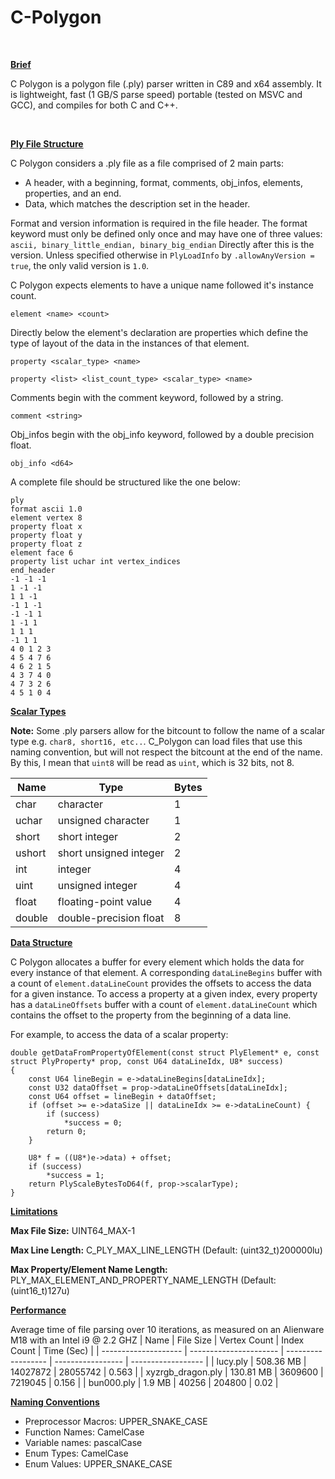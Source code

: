 # C-Polygon
<BR>

 <ins> **Brief**  </ins>

C Polygon is a polygon file (.ply) parser written in C89 and x64 assembly. It is lightweight, fast (1 GB/S parse speed) portable (tested on MSVC and GCC), and compiles for both C and C++.

<BR>

 <ins> **Ply File Structure**  </ins>

C Polygon considers a .ply file as a file comprised of 2 main parts:

- A header, with a beginning, format, comments, obj_infos, elements, properties, and an end.
- Data, which matches the description set in the header.

Format and version information is required in the file header. The format keyword must only be defined only once and may have one of three values:
```ascii, binary_little_endian, binary_big_endian```
Directly after this is the version. Unless specified otherwise in ```PlyLoadInfo``` by ```.allowAnyVersion = true```, the only valid version is ```1.0```.

C Polygon expects elements to have a unique name followed it's instance count.

```element <name> <count>``` 

Directly below the element's declaration are properties which define the type of layout of the data in the instances of that element.

```property <scalar_type> <name>```

```property <list> <list_count_type> <scalar_type> <name>```

Comments begin with the comment keyword, followed by a string.

```comment <string>``` 

Obj_infos begin with the obj_info keyword, followed by a double precision float.

```obj_info <d64>```

A complete file should be structured like the one below:
```
ply
format ascii 1.0
element vertex 8
property float x
property float y
property float z
element face 6
property list uchar int vertex_indices
end_header
-1 -1 -1 
1 -1 -1 
1 1 -1 
-1 1 -1 
-1 -1 1 
1 -1 1 
1 1 1 
-1 1 1 
4 0 1 2 3 
4 5 4 7 6 
4 6 2 1 5 
4 3 7 4 0 
4 7 3 2 6 
4 5 1 0 4 
```

<ins> **Scalar Types** </ins>

**Note:** Some .ply parsers allow for the bitcount to follow the name of a scalar type e.g. `char8, short16, etc..`. C_Polygon can load files that use this naming convention, but will not respect the bitcount at the end of the name. By this, I mean that `uint8` will be read as `uint`, which is 32 bits, not 8.

|         Name  |          Type              |         Bytes |
| ------------- | -------------------------- | ------------- |
| char          | character                  | 1
| uchar         | unsigned character         | 1
| short         | short integer              | 2
| ushort        | short unsigned integer     | 2
| int           | integer                    | 4
| uint          | unsigned integer           | 4
| float         | floating-point value       | 4
| double        | double-precision float     | 8


<ins> **Data Structure** </ins>

C Polygon allocates a buffer for every element which holds the data for every instance of that element.
A corresponding `dataLineBegins` buffer with a count of `element.dataLineCount` provides the offsets to access the data for a given instance. 
To access a property at a given index, every property has a `dataLineOffsets` buffer with a count of `element.dataLineCount` which contains the offset to the property from the beginning of a data line.

For example, to access the data of a scalar property:
```
double getDataFromPropertyOfElement(const struct PlyElement* e, const struct PlyProperty* prop, const U64 dataLineIdx, U8* success)
{
    const U64 lineBegin = e->dataLineBegins[dataLineIdx];
    const U32 dataOffset = prop->dataLineOffsets[dataLineIdx];
    const U64 offset = lineBegin + dataOffset;
    if (offset >= e->dataSize || dataLineIdx >= e->dataLineCount) {
        if (success)
            *success = 0;
        return 0;
    }

    U8* f = ((U8*)e->data) + offset;
    if (success)
        *success = 1;
    return PlyScaleBytesToD64(f, prop->scalarType);
}
```


<ins> **Limitations** </ins>

**Max File Size:** UINT64_MAX-1

**Max Line Length:** C_PLY_MAX_LINE_LENGTH (Default: (uint32_t)200000lu)

**Max Property/Element Name Length:** PLY_MAX_ELEMENT_AND_PROPERTY_NAME_LENGTH (Default: (uint16_t)127u)



<ins> **Performance** </ins>

Average time of file parsing over 10 iterations, as measured on an Alienware M18 with an Intel i9 @ 2.2 GHZ
|         Name           | File Size              | Vertex Count       | Index Count       |         Time (Sec) |
| --------------------   | ---------------------- | ------------------ | ----------------- | ------------------ |
| lucy.ply               | 508.36 MB              | 14027872           | 28055742          | 0.563              |
| xyzrgb_dragon.ply      | 130.81 MB              | 3609600            | 7219045           | 0.156              |
| bun000.ply             |    1.9 MB              | 40256              | 204800            | 0.02              |


<ins> **Naming Conventions** </ins>
- Preprocessor Macros: UPPER_SNAKE_CASE
- Function Names: CamelCase
- Variable names: pascalCase
- Enum Types: CamelCase
- Enum Values: UPPER_SNAKE_CASE
